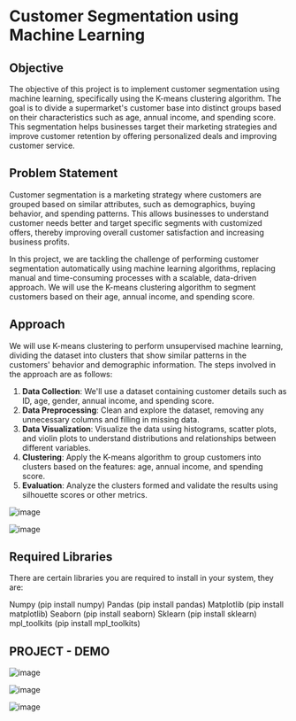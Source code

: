 # Customer Segmentation using Machine Learning

## Objective
The objective of this project is to implement customer segmentation using machine learning, specifically using the K-means clustering algorithm. The goal is to divide a supermarket's customer base into distinct groups based on their characteristics such as age, annual income, and spending score. This segmentation helps businesses target their marketing strategies and improve customer retention by offering personalized deals and improving customer service.

## Problem Statement
Customer segmentation is a marketing strategy where customers are grouped based on similar attributes, such as demographics, buying behavior, and spending patterns. This allows businesses to understand customer needs better and target specific segments with customized offers, thereby improving overall customer satisfaction and increasing business profits.

In this project, we are tackling the challenge of performing customer segmentation automatically using machine learning algorithms, replacing manual and time-consuming processes with a scalable, data-driven approach. We will use the K-means clustering algorithm to segment customers based on their age, annual income, and spending score.

## Approach
We will use K-means clustering to perform unsupervised machine learning, dividing the dataset into clusters that show similar patterns in the customers' behavior and demographic information. The steps involved in the approach are as follows:
1. **Data Collection**: We'll use a dataset containing customer details such as ID, age, gender, annual income, and spending score.
2. **Data Preprocessing**: Clean and explore the dataset, removing any unnecessary columns and filling in missing data.
3. **Data Visualization**: Visualize the data using histograms, scatter plots, and violin plots to understand distributions and relationships between different variables.
4. **Clustering**: Apply the K-means algorithm to group customers into clusters based on the features: age, annual income, and spending score.
5. **Evaluation**: Analyze the clusters formed and validate the results using silhouette scores or other metrics.

![image](https://github.com/user-attachments/assets/04f5b1cf-049b-4da1-8bee-fb2f9c149f8d)

![image](https://github.com/user-attachments/assets/a7919dcc-9fe7-4fbb-9696-0a28f8bcf06d)


## Required Libraries

There are certain libraries you are required to install in your system, they are:

Numpy (pip install numpy)
Pandas (pip install pandas)
Matplotlib (pip install matplotlib)
Seaborn (pip install seaborn)
Sklearn (pip install sklearn)
mpl_toolkits (pip install mpl_toolkits)


## PROJECT - DEMO 

![image](https://github.com/user-attachments/assets/62f54202-3c5b-44bb-940e-afb4edd6838c)

![image](https://github.com/user-attachments/assets/132f8a53-f90d-4fb4-a9ad-4e3fb73d0450)

![image](https://github.com/user-attachments/assets/3a63ee04-4b21-4c0e-8a45-8026b3d57093)
